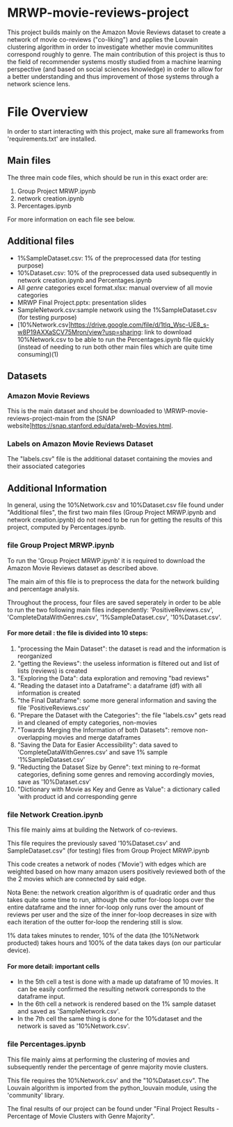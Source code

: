 # MRWP-movie-reviews-project
This project builds mainly on the Amazon Movie Reviews dataset to create a network of movie co-reviews ("co-liking") and applies the Louvain clustering algorithm in order to investigate whether movie communitites correspond roughly to genre. 
The main contribution of this project is thus to the field of recommender systems mostly studied from a machine learning perspective (and based on social sciences knowledge) in order to allow for a better understanding and thus improvement of those systems through a network science lens.

# File Overview
In order to start interacting with this project, make sure all frameworks from 'requirements.txt' are installed. 

## Main files
The three main code files, which should be run in this exact order are: 
1. Group Project MRWP.ipynb
2. network creation.ipynb
3. Percentages.ipynb

For more information on each file see below.

## Additional files
- 1%SampleDataset.csv: 1% of the preprocessed data (for testing purpose)
- 10%Dataset.csv: 10% of the preprocessed data used subsequently in network creation.ipynb and Percentages.ipynb
- All _genre_ categories excel format.xlsx: manual overview of all movie categories
- MRWP Final Project.pptx: presentation slides
- SampleNetwork.csv:sample network using the 1%SampleDataset.csv (for testing purpose)
- [10%Network.csv]https://drive.google.com/file/d/1tlq_Wsc-UE8_s-w8P19AXXaSCV75Mron/view?usp=sharing: link to download 10%Network.csv to be able to run the Percentages.ipynb file quickly (instead of needing to run both other main files which are quite time consuming)(1)

## Datasets
### Amazon Movie Reviews
This is the main dataset and should be downloaded to \MRWP-movie-reviews-project-main from the [SNAP website]https://snap.stanford.edu/data/web-Movies.html.
### Labels on Amazon Movie Reviews Dataset
The "labels.csv" file is the additional dataset containing the movies and their associated categories 

## Additional Information
In general, using the 10%Network.csv and 10%Dataset.csv file found under "Additional files", the first two main files (Group Project MRWP.ipynb
and network creation.ipynb) do not need to be run for getting the results of this project, computed by Percentages.ipynb.

### file Group Project MRWP.ipynb
To run the 'Group Project MRWP.ipynb' it is required to download the Amazon Movie Reviews dataset as described above. 

The main aim of this file is to preprocess the data for the network building and percentage analysis.

Throughout the process, four files are saved seperately in order to be able to run the two following main files independently: 'PositiveReviews.csv', 'CompleteDataWithGenres.csv', '1%SampleDataset.csv', '10%Dataset.csv'. 

#### For more detail : the file is divided into 10 steps:
1. "processing the Main Dataset": the dataset is read and the information is reorganized 
2. "getting the Reviews": the useless information is filtered out and list of lists (reviews) is created
3. "Exploring the Data": data exploration and removing "bad reviews"
4. "Reading the dataset into a Dataframe": a dataframe (df) with all information is created 
5. "the Final Dataframe": some more general information and saving the file 'PositiveReviews.csv' 
6. "Prepare the Dataset with the Categories": the file "labels.csv" gets read in and cleaned of empty categories, non-movies
7. "Towards Merging the Information of both Datasets": remove non-overlapping movies and merge dataframes
8. "Saving the Data for Easier Accessibility": data saved to 'CompleteDataWithGenres.csv' and save 1% sample '1%SampleDataset.csv'
9. "Reducting the Dataset Size by Genre": text mining to re-format categories, defining some genres and removing accordingly movies, save as '10%Dataset.csv'
10. "Dictionary with Movie as Key and Genre as Value": a dictionary called 'with product id and corresponding genre 

### file Network Creation.ipynb
This file mainly aims at building the Network of co-reviews.

This file requires the previously saved '10%Dataset.csv' and SampleDataset.csv" (for testing) files from Group Project MRWP.ipynb

This code creates a network of nodes ('Movie') with edges which are weighted based on how many amazon users positively reviewed both of the the 2 movies which are connected by said edge. 

Nota Bene: the network creation algorithm is of quadratic order and thus takes quite some time to run, although the outter for-loop loops over the entire dataframe and the inner for-loop only runs over the amount of reviews per user and the size of the inner for-loop decreases in size with each iteration of the outter for-loop the rendering still is slow. 

1% data takes minutes to render, 10% of the data (the 10%Network producted) takes hours and 100% of the data takes days (on our particular device).

#### For more detail: important cells
- In the 5th cell a test is done with a made up dataframe of 10 movies. It can be easily confirmed the resulting network corresponds to the dataframe input.
- In the 6th cell a network is rendered based on the 1% sample dataset and saved as 'SampleNetwork.csv'. 
- In the 7th cell the same thing is done for the 10%dataset and the network is saved as '10%Network.csv'.

### file Percentages.ipynb
This file mainly aims at performing the clustering of movies and subsequently render the percentage of genre majority movie clusters.

This file requires the 10%Network.csv' and the "10%Dataset.csv". The Louvain algorithm is imported from the python_louvain module, using the 'community' library.

The final results of our project can be found under "Final Project Results - Percentage of Movie Clusters with Genre Majority".
